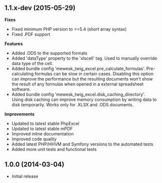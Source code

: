 ## 1.1.x-dev (2015-05-29)

**Fixes**
  * Fixed minimum PHP version to >=5.4 (short array syntax)
  * Fixed .PDF support
  
**Features**
 * Added .ODS to the supported formats
 * Added 'dataType' property to the 'xlscell' tag. Used to manually override data type of the cell.
 * Added bundle config 'mewesk_twig_excel.pre_calculate_formulas'. Pre-calculating formulas can be slow in certain cases. Disabling this option can improve the performance but the resulting documents won't show the result of any formulas when opened in a external spreadsheet software.
 * Added bundle config 'mewesk_twig_excel.disk_caching_directory'. Using disk caching can improve memory consumption by writing data to disk temporarily. Works only for .XLSX and .ODS documents.

**Improvements**
 * Updated to latest stable PhpExcel
 * Updated to latest stable mPDF
 * Improved inline documentation
 * Improved code quality
 * Added latest PHP/HHVM and Symfony versions to the automated tests
 * Added more unit tests and functional tests

## 1.0.0 (2014-03-04)

 * Initial release
